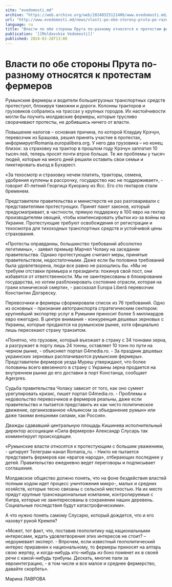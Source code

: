 ```yaml
---
site: "evedomosti.md"
archive: "https://web.archive.org/web/20240325121406/www.evedomosti.md/news/vlasti-po-obe-storony-pruta-po-raznomu-otnosyatsya-k-protest"
url: "http://www.evedomosti.md/news/vlasti-po-obe-storony-pruta-po-raznomu-otnosyatsya-k-protest"
language: ru
title: "Власти по обе стороны Прута по-разному относятся к протестам фермеров"
publication: '[[Moldavskie Vedomosti]]'
published: 2024-01-28T13:08
---
```


# Власти по обе стороны Прута по-разному относятся к протестам фермеров

Румынские фермеры и водители большегрузных транспортных средств протестуют, блокируя таможни и дороги. Колонны тракторов и грузовиков собрались на трассах у крупных городов. Их настойчивости могли бы поучить молдавские фермеры, которые трусливо сворачивают протесты, не добившись ничего от власти.

Повышение налогов – основная причина, по которой Клаудиу Крэчун, перевозчик из Брашова, решил принять участие в протестах, информируетRomania.europalibera.org. У него два грузовика – но конец близок: за страховку на трактор в прошлом году Крэчун заплатил 10 тысяч лей, теперь просят почти втрое больше. Те же проблемы у тысяч людей, которые на много дней решили оставить свои семьи и пикетировать въезд в Бухарест.

«За техосмотр и страховку нечем платить, тракторы, семена, удобрения куплены в рассрочку, государство нас не поддерживает», - говорит 41-летний Георгицэ Кукорану из Ясс. Его сто гектаров стали бременем.

Представители правительства и министерств не раз разговаривали с представителями протестующих. Принят пакет законов, который предусматривает, в частности, прямую поддержку в 100 евро на гектар производителям овощей, чтобы компенсировать убытки из-за войны на Украине. Протестующие требуют освобождения от регистрации и техосмотра для тихоходных транспортных средств и устойчивой цены страхования.

«Протесты оправданны, большинство требований абсолютно легитимны», - заявил премьер Марчел Чолаку на заседании правительства. Однако протестующие считают меры, принятые правительством, недостаточными. Даже если бы половина требований была удовлетворена, люди все равно не разошлись бы. «Мы не требуем отставки премьера и президента: покинув свой пост, они избавятся от ответственности. Мы не заинтересованы в блокировании государства, но хотим разблокировать состояние отрасли, которая на грани клинической смерти», - рассказал Europa Liberă перевозчик Константин Догэреску.

Перевозчики и фермеры сформировали список из 76 требований. Одно из основных - признание автотранспорта стратегическим сектором: крупнейший экспортер услуг в Румынии приносит более 5 миллиардов евро ежегодно. В центре внимания - конкуренция дешевых зерновых с Украины, которые продаются на румынском рынке, хотя официально лишь пересекают страну транзитом.

«Понятно, что грузовик, который въезжает в страну с 34 тоннами зерна, а разгружает в порту лишь 24 тонны, оставляет 10 тонн по пути на черном рынке, - объясняет портал G4media.ro. - За праздник дешевых украинских зерновых расплачиваются румынские фермеры». Представители фермеров уезда Муреш утверждают, что более половины всего ввезенного в страну с Украины зерна продается на внутреннем рынке до его доставки в порт Констанца, сообщает Agerpres.

Судьба правительства Чолаку зависит от того, как оно сумеет урегулировать кризис, пишет портал G4media.ro. - Проблемы и недовольство перевозчиков и фермеров реальны, даже если правительство и пытается представить их как чисто политическое движение, организованное «Альянсом за объединение румын» или даже такими внешними силами, как Россия».

Дважды сдававший центральную площадь Кишинева исполнительный директор ассоциации «Сила фермеров» Александр Слусарь так комментирует происходящее.

«Румынские власти относятся к протестующим с большим уважением, - цитирует Телеграм-канал Romania_ru. - Никто не пытается представить фермеров как «врагов народа», отбирающих последнее у детей. Правительство ежедневно ведет переговоры и подписывает соглашения.

Молдавское общество должно понять, что на фоне бездействия властей полным ходом идет процесс уничтожения микро-, малых и средних хозяйств, которые тесно связаны с сельской местностью. На их место придут крупные транснациональные компании, контролируемые с Кипра, которые не заинтересованы в сохранении наших деревень. Социальные последствия будут катастрофическими».

А что нужно понять самому Слусарю, который дождется, что и его назовут рукой Кремля?

«Может, тот факт, что, поставив геополитику над национальными интересами, ждать удовлетворения этих интересов не стоит? – недоумевает эксперт. - Впрочем, если известный геополитический интерес приравнен к национальному, то фермеры приносят на алтарь свою жертву, и когда-нибудь кто-нибудь из бонз помянет их в своей речи с какой-нибудь трибуны. Дескать, многие пали за евроинтеграцию, - в том числе и все малое и среднее фермерство, давайте скорбеть».

Марина ЛАВРОВА